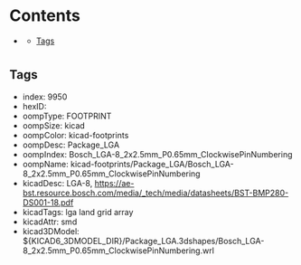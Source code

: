 



Contents
========

* [](#)
	* [Tags](#tags)

# 

## Tags

- index: 9950
- hexID: 
- oompType: FOOTPRINT
- oompSize: kicad
- oompColor: kicad-footprints
- oompDesc: Package_LGA
- oompIndex: Bosch_LGA-8_2x2.5mm_P0.65mm_ClockwisePinNumbering
- oompName: kicad-footprints/Package_LGA/Bosch_LGA-8_2x2.5mm_P0.65mm_ClockwisePinNumbering
- kicadDesc: LGA-8, https://ae-bst.resource.bosch.com/media/_tech/media/datasheets/BST-BMP280-DS001-18.pdf
- kicadTags: lga land grid array
- kicadAttr: smd
- kicad3DModel: ${KICAD6_3DMODEL_DIR}/Package_LGA.3dshapes/Bosch_LGA-8_2x2.5mm_P0.65mm_ClockwisePinNumbering.wrl
